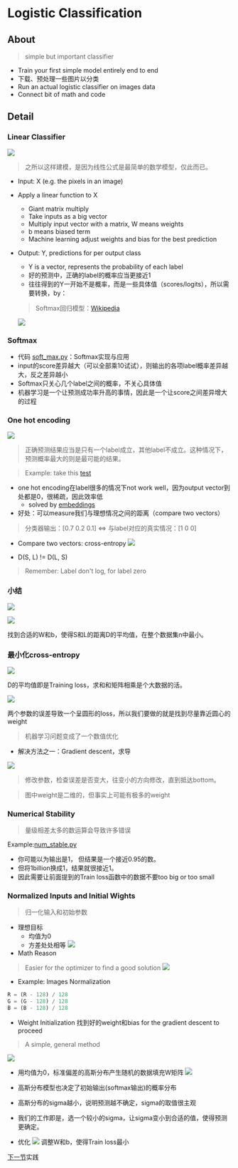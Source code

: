 # Logistic Classification

    
## About

> simple but important classifier

- Train your first simple model entirely end to end
- 下载、预处理一些图片以分类
- Run an actual logistic classifier on images data
- Connect bit of math and code

## Detail
### Linear Classifier

![](../../res/logistic.png)

> 之所以这样建模，是因为线性公式是最简单的数学模型，仅此而已。

- Input: X (e.g. the pixels in an image)
- Apply a linear function to X
  - Giant matrix multiply 
  - Take inputs as a big vector 
  - Multiply input vector with a matrix, W means weights
  - b means biased term
  - Machine learning adjust weights and bias for the best prediction
- Output: Y, predictions for per output class
  - Y is a vector, represents the probability of each label
  - 好的预测中，正确的label的概率应当更接近1
  - 往往得到的Y一开始不是概率，而是一些具体值（scores/logits），所以需要转换，by：
  
  > Softmax回归模型：[Wikipedia](http://ufldl.stanford.edu/wiki/index.php/Softmax%E5%9B%9E%E5%BD%92) 
  
  ![](../../res/softmax.png)
### Softmax  
  - 代码 [soft_max.py](../../src/short_codes/soft_max.py)：Softmax实现与应用
  - input的score差异越大（可以全部乘10试试），则输出的各项label概率差异越大，反之差异越小
  - Softmax只关心几个label之间的概率，不关心具体值
  - 机器学习是一个让预测成功率升高的事情，因此是一个让score之间差异增大的过程
  
### One hot encoding
![](../../res/one_hot_encoding.png)

> 正确预测结果应当是只有一个label成立，其他label不成立。这种情况下，预测概率最大的则是最可能的结果。

> Example: take this [test](https://classroom.udacity.com/courses/ud730/lessons/6370362152/concepts/63713510510923) 

  - one hot encoding在label很多的情况下not work well，因为output vector到处都是0，很稀疏，因此效率低
    - solved by [embeddings](../lesson-4/README.md)
  - 好处：可以measure我们与理想情况之间的距离（compare two vectors）
  
  > 分类器输出：[0.7 0.2 0.1] \<=\> 与label对应的真实情况：[1 0 0]
  
  - Compare two vectors: cross-entropy
  ![](../../res/cross-entropy.png)
  
  - D(S, L) != D(L, S)
    
  > Remember: Label don't log, for label zero 
 
### 小结
 ![](../../res/logistic2.png)
 
 ![](../../res/logistic3.png)
 
 找到合适的W和b，使得S和L的距离D的平均值，在整个数据集n中最小。
 
### 最小化cross-entropy
 
 ![](../../res/avg_train_loss.png)
 
 D的平均值即是Training loss，求和和矩阵相乘是个大数据的活。
 
 ![](../../res/weight_loss.png)
 
 两个参数的误差导致一个呈圆形的loss，所以我们要做的就是找到尽量靠近圆心的weight
 > 机器学习问题变成了一个数值优化
   - 解决方法之一：Gradient descent，求导
   
   ![](../../res/min_num.png)
   
   > 修改参数，检查误差是否变大，往变小的方向修改，直到抵达bottom。
   
   > 图中weight是二维的，但事实上可能有极多的weight

### Numerical Stability

> 量级相差太多的数运算会导致许多错误

Example:[num_stable.py](../../src/num_stable.py)

- 你可能以为输出是1， 但结果是一个接近0.95的数。
- 但将1billion换成1，结果就很接近1。
- 因此需要让前面提到的Train loss函数中的数据不要too big or too small

### Normalized Inputs and Initial Wights 
> 归一化输入和初始参数

- 理想目标
  - 均值为0
  - 方差处处相等
 ![](../../res/normal_target.png)
- Math Reason

> Easier for the optimizer to find a good solution
 ![](../../res/math_reason.png)

- Example: Images Normalization
```python
R = (R - 128) / 128
G = (G - 128) / 128
B = (B - 128) / 128
```
- Weight Initialization
找到好的weight和bias for the gradient descent to proceed

> A simple, general method

![](../../res/gauss_init.png)
- 用均值为0，标准偏差的高斯分布产生随机的数据填充W矩阵
![](../../res/train_loss_init.png)
- 高斯分布模型也决定了初始输出(softmax输出)的概率分布
- 高斯分布的sigma越小，说明预测越不确定，sigma的取值很主观
- 我们的工作即是，选一个较小的sigma，让sigma变小到合适的值，使得预测更确定。

- 优化
![](../../res/normal_optimize.png)
调整W和b，使得Train loss最小

[下一节](practical.md)实践
